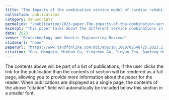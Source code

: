 ```yaml
---
title: "The impacts of the combination service model of cardiac rehabilitation on patient outcomes: evidence from a hospital experience"
collection: publications
category: manuscripts
permalink: "/publication/2023-paper-The-impacts-of-the-combination-service-model-of-cardiac-rehabilitation-on-patient-outcomes-evidence-from-a-hospital-experience"
excerpt: "This paper talks about the different service combinations in a typical China hospital, and how it leads to different patient outcomes."
date: 2023
venue: "Biotechnology and Genetic Engineering Reviews"
slidesurl: "none"
paperurl: "https://www.tandfonline.com/doi/abs/10.1080/02648725.2023.2180718"
citation: "Guo, Mengqiu, Minhao Gu, Yingchun Gu, Jinyun Zhu, Baofeng Huo, and Dongwei Wang. (2023). “The Impacts of the Combination Service Model of Cardiac Rehabilitation on Patient Outcomes: Evidence from a Hospital Experience.” Biotechnology and Genetic Engineering Reviews, February, 1–20. doi:10.1080/02648725.2023.2180718."
---
```


The contents above will be part of a list of publications, if the user clicks the link for the publication than the contents of section will be rendered as a full page, allowing you to provide more information about the paper for the reader. When publications are displayed as a single page, the contents of the above "citation" field will automatically be included below this section in a smaller font.
